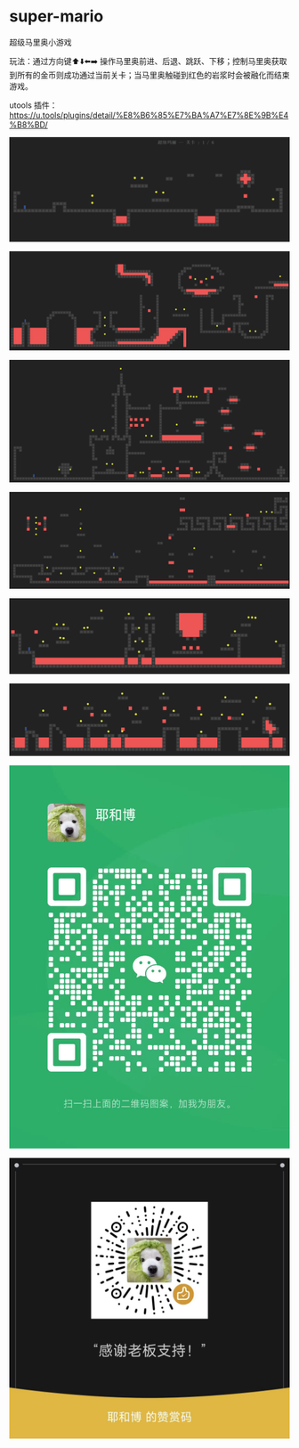 # super-mario
超级马里奥小游戏

玩法：通过方向键⬆️⬇️⬅️➡️ 操作马里奥前进、后退、跳跃、下移；控制马里奥获取到所有的金币则成功通过当前关卡；当马里奥触碰到红色的岩浆时会被融化而结束游戏。

utools 插件：https://u.tools/plugins/detail/%E8%B6%85%E7%BA%A7%E7%8E%9B%E4%B8%BD/

![mario1](https://github.com/jiweiyeah/super-mario/blob/main/package/mario1.png)

![mario2](https://github.com/jiweiyeah/super-mario/blob/main/package/mario2.png)

![mario3](https://github.com/jiweiyeah/super-mario/blob/main/package/mario3.png)

![mario4](https://github.com/jiweiyeah/super-mario/blob/main/package/mario4.png)

![mario5](https://github.com/jiweiyeah/super-mario/blob/main/package/mario5.png)

![mario6](https://github.com/jiweiyeah/super-mario/blob/main/package/mario6.png)

![wechat](https://github.com/jiweiyeah/super-mario/blob/main/package/wechat.jpg)

![admiration](https://github.com/jiweiyeah/super-mario/blob/main/package/admiration.jpg)
